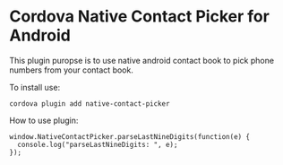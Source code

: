Cordova Native Contact Picker for Android
======

This plugin puropse is to use native android contact book to pick phone numbers from your contact book.

To install use:
```
cordova plugin add native-contact-picker
```
How to use plugin:
```
window.NativeContactPicker.parseLastNineDigits(function(e) {
  console.log("parseLastNineDigits: ", e);
});
```
